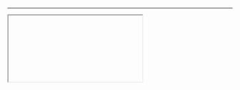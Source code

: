 ---

<iframe>
<script setup>
import { ref, watch } from 'vue'

// Initialize reactive variables
const rootFontSize = ref(16)

// Function to update root font size
function updateRootFontSize(event) {
  rootFontSize.value = parseInt(event.target.value) || 16
}

// Watch for changes in rootFontSize and apply to <html> element
watch(rootFontSize, (newSize) => {
  document.documentElement.style.fontSize = `${newSize}px`
})
</script>

<style>

  .slidev-layout {
    padding: 20px; 
  }

  #boxInRem {
    width: 8rem;
    height: 8rem;
    background-color: #4A90E2;
    font-size: 1rem;
    display: flex;
    justify-content: center;
    align-items: center;
  }

  #boxInPx {
    width: 128px;
    height: 128px;
    background-color: #E24A4A;
    font-size: 16px;
    display: flex;
    justify-content: center;
    align-items: center;
  }
  
  #fontSize {
    background-color: #fff;
    color: #000;
    text-align: center;
  }
</style>

  <div style="display: flex; flex-direction: column; gap: 20px; align-items: center;">
    
    <div style="margin-bottom: 20px; font-size: 16px;">
      <label for="fontSize">Set Root Font Size (px): </label>
      <input style="width: 50px; " id="fontSize" type="number" :value="rootFontSize" @input="updateRootFontSize" />
    </div>

    <div style="display: flex; gap: 20px; align-items: center;">
      <div id="boxInRem">Box 4x4 rem</div>
      <div id="boxInPx">Box 128x128 px</div>
    </div>

  </div>
</iframe>

